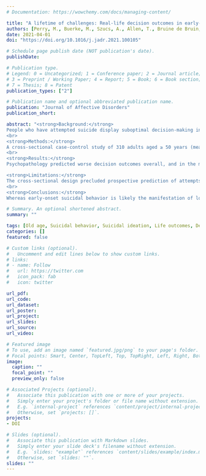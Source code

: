 ```yaml
---
# Documentation: https://wowchemy.com/docs/managing-content/

title: "A lifetime of challenges: Real-life decision outcomes in early-and late-onset suicide attempters"
authors: [Perry, M., Buerke, M., Szucs, A., Allen, T., Bruine de Bruin, W., Szanto, K., Dombrovski, A.]
date: 2021-04-01
doi: "https://doi.org/10.1016/j.jadr.2021.100105"

# Schedule page publish date (NOT publication's date).
publishDate: 

# Publication type.
# Legend: 0 = Uncategorized; 1 = Conference paper; 2 = Journal article;
# 3 = Preprint / Working Paper; 4 = Report; 5 = Book; 6 = Book section;
# 7 = Thesis; 8 = Patent
publication_types: ["2"]

# Publication name and optional abbreviated publication name.
publication: "Journal of Affective Disorders"
publication_short:

abstract: "<strong>Background:</strong>
People who have attempted suicide display suboptimal decision-making in the lab. Yet, it remains unclear whether these difficulties tie in with other detrimental outcomes in their lives besides suicidal behavior. We hypothesize that this is more likely the case for individuals who first attempted suicide earlier than later in life.
<br>
<strong>Methods:</strong>
A cross-sectional case-control study of 310 adults aged ≥ 50 years (mean: 63.9), compared early- and late-onset attempters (first attempt < 55 vs. ≥ 55 years of age) to suicide ideators, non-suicidal depressed controls, and non-psychiatric healthy controls. Participants reported potentially avoidable negative decision outcomes across their lifetime, using the Decision Outcome Inventory (DOI). We employed multi-level modeling to examine group differences overall, and in three factor-analytically derived domains labeled Acting Out, Lack of Future Planning, and Hassles.
<br>
<strong>Results:</strong>
Psychopathology predicted worse decision outcomes overall, and in the more serious Acting Out and Lack of Future Planning domains, but not in Hassles. Early-onset attempters experienced more negative outcomes than other groups overall, in Lack of Future Planning, and particularly in Acting Out. Late-onset attempters were similar to depressed controls and experienced fewer Acting out outcomes than ideators. <br>

<strong>Limitations:</strong>
The cross-sectional design precluded prospective prediction of attempts. The assessment of negative outcomes may have lacked precision due to recall bias.
<br>
<strong>Conclusions:</strong>
Whereas early-onset suicidal behavior is likely the manifestation of long-lasting decision-making deficits in several serious aspects of life, late-onset cases appear to function similarly to non-suicidal depressed adults, suggesting that their attempt originates from a more isolated crisis."

# Summary. An optional shortened abstract.
summary: ""

tags: [Old age, Suicidal behavior, Suicidal ideation, Life outcomes, Decision-making, Externalizing]
categories: []
featured: false

# Custom links (optional).
#   Uncomment and edit lines below to show custom links.
# links:
# - name: Follow
#   url: https://twitter.com
#   icon_pack: fab
#   icon: twitter

url_pdf: 
url_code:
url_dataset:
url_poster:
url_project:
url_slides:
url_source:
url_video:

# Featured image
# To use, add an image named `featured.jpg/png` to your page's folder. 
# Focal points: Smart, Center, TopLeft, Top, TopRight, Left, Right, BottomLeft, Bottom, BottomRight.
image:
  caption: ""
  focal_point: ""
  preview_only: false

# Associated Projects (optional).
#   Associate this publication with one or more of your projects.
#   Simply enter your project's folder or file name without extension.
#   E.g. `internal-project` references `content/project/internal-project/index.md`.
#   Otherwise, set `projects: []`.
projects:
- DOI

# Slides (optional).
#   Associate this publication with Markdown slides.
#   Simply enter your slide deck's filename without extension.
#   E.g. `slides: "example"` references `content/slides/example/index.md`.
#   Otherwise, set `slides: ""`.
slides: ""
---
```


